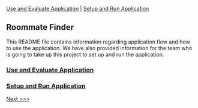 [Use and Evaluate Application](/docs/Use.md) | [Setup and Run Application](/docs/Setup.md)

Roommate Finder
----------------------------------

This README file contains information regarding application flow and how to use the application. We have also provided information for the team who is going to take up this project to set up and run the application.

### [Use and Evaluate Application](/docs/Use.md)
### [Setup and Run Application](/docs/Setup.md)

[Next >>>](/docs/Use.md)